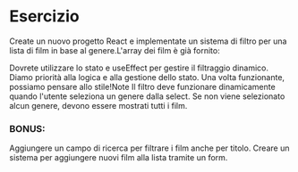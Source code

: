 # Esercizio
Create un nuovo progetto React e implementate un sistema di filtro per una lista di film in base al genere.L'array dei film è già fornito:

Dovrete utilizzare lo stato e useEffect per gestire il filtraggio dinamico.
Diamo priorità alla logica e alla gestione dello stato. Una volta funzionante, possiamo pensare allo stile!Note
Il filtro deve funzionare dinamicamente quando l'utente seleziona un genere dalla select.
Se non viene selezionato alcun genere, devono essere mostrati tutti i film.

### BONUS:
Aggiungere un campo di ricerca per filtrare i film anche per titolo.
Creare un sistema per aggiungere nuovi film alla lista tramite un form.